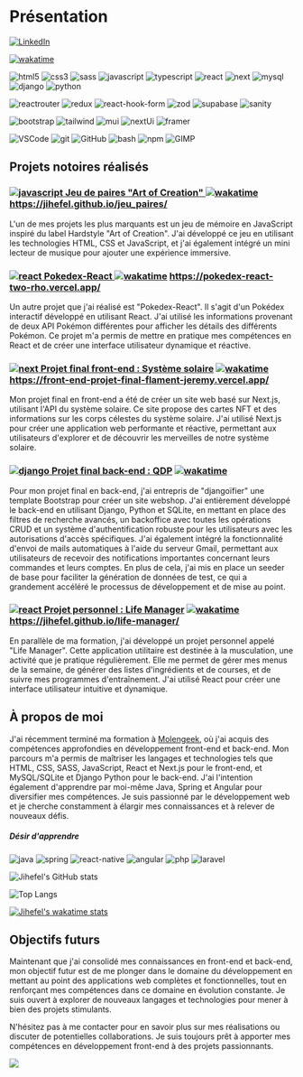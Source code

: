 # Présentation

[![LinkedIn](https://img.shields.io/badge/-LinkedIn-0A66C2?logo=LinkedIn&logoColor=white&style=flat)](https://www.linkedin.com/in/jfljflament/)

[![wakatime](https://wakatime.com/badge/user/c61c0565-ed7c-4256-bf44-388266fed5fb.svg)](https://wakatime.com/@c61c0565-ed7c-4256-bf44-388266fed5fb)

![html5](https://img.shields.io/badge/-HTML-E34F26?logo=HTML5&logoColor=white&style=flat) ![css3](https://img.shields.io/badge/-CSS-1572B6?logo=CSS3&logoColor=white&style=flat) ![sass](https://img.shields.io/badge/-Sass-CC6699?logo=Sass&logoColor=white&style=flat) ![javascript](https://img.shields.io/badge/-JavaScript-F7DF1E?logo=JavaScript&logoColor=black&style=flat) ![typescript](https://img.shields.io/badge/-TypeScript-3178C6?logo=Typescript&logoColor=white&style=flat) ![react](https://img.shields.io/badge/-React-61DAFB?logo=React&logoColor=white&style=flat) ![next](https://img.shields.io/badge/-Next.js-black?logo=Next.js&logoColor=white&style=flat)  ![mysql](https://img.shields.io/badge/-MySQL-00758f?logo=MySQL&logoColor=white&style=flat) ![django](https://img.shields.io/badge/-Django-092E20?logo=Django&logoColor=white&style=flat) ![python](https://img.shields.io/badge/-Python-3776AB?logo=Python&logoColor=ffde57&style=flat)

![reactrouter](https://img.shields.io/badge/-React%20Router-CA4245?logo=React%20Router&logoColor=black&style=flat) ![redux](https://img.shields.io/badge/-Redux%20Toolkit-764ABC?logo=Redux&logoColor=white&style=flat) ![react-hook-form](https://img.shields.io/badge/-React%20Hook%20Form-EC5990?logo=React%20Hook%20Form&logoColor=white&style=flat) ![zod](https://img.shields.io/badge/-Zod-3E67B1?logo=Zod&logoColor=white&style=flat)  ![supabase](https://img.shields.io/badge/-Supabase-3FCF8E?logo=Supabase&logoColor=white&style=flat) ![sanity](https://img.shields.io/badge/-Sanity-F03E2F?logo=Sanity&logoColor=white&style=flat)

![bootstrap](https://img.shields.io/badge/-Bootstrap-7952B3?logo=Bootstrap&logoColor=white&style=flat) ![tailwind](https://img.shields.io/badge/-Tailwind%20CSS-white?logo=Tailwind%20CSS&logoColor=06B6D4&style=flat) ![mui](https://img.shields.io/badge/-Material%20UI-007FFF?logo=MUI&logoColor=white&style=flat) ![nextUi](https://img.shields.io/badge/-NextUI-black?logo=NextUI&logoColor=white&style=flat) ![framer](https://img.shields.io/badge/-Framer%20Motion-0055FF?logo=Framer&logoColor=white&style=flat)

![VSCode](https://img.shields.io/badge/-Visual%20Studio%20Code-007ACC?logo=visualstudiocode&logoColor=white&style=flat) ![git](https://img.shields.io/badge/-Git-white?logo=Git&logoColor=F05032&style=flat) ![GitHub](https://img.shields.io/badge/-GitHub-181717?logo=GitHub&logoColor=white&style=flat) ![bash](https://img.shields.io/badge/-Bash-4EAA25?logo=GNU%20Bash&logoColor=white&style=flat) ![npm](https://img.shields.io/badge/-npm-CB3837?logo=npm&logoColor=white&style=flat) ![GIMP](https://img.shields.io/badge/-GIMP-5C5543?logo=GIMP&logoColor=white&style=flat) 

## Projets notoires réalisés

### [![javascript](https://img.shields.io/badge/-F7DF1E?logo=JavaScript&logoColor=black&style=flat) Jeu de paires "Art of Creation" ](https://github.com/Jihefel/jeu_paires) [![wakatime](https://wakatime.com/badge/user/c61c0565-ed7c-4256-bf44-388266fed5fb/project/893ea8be-4799-4710-9056-63a9132ecd52.svg)](https://wakatime.com/badge/user/c61c0565-ed7c-4256-bf44-388266fed5fb/project/893ea8be-4799-4710-9056-63a9132ecd52) https://jihefel.github.io/jeu_paires/

L'un de mes projets les plus marquants est un jeu de mémoire en JavaScript inspiré du label Hardstyle "Art of Creation". J'ai développé ce jeu en utilisant les technologies HTML, CSS et JavaScript, et j'ai également intégré un mini lecteur de musique pour ajouter une expérience immersive.

### [![react](https://img.shields.io/badge/-61DAFB?logo=React&logoColor=white&style=flat) Pokedex-React ](https://github.com/Jihefel/Pokedex-React) [![wakatime](https://wakatime.com/badge/user/c61c0565-ed7c-4256-bf44-388266fed5fb/project/275ddfc0-0e06-4b2b-99f6-7e3795427dfc.svg)](https://wakatime.com/badge/user/c61c0565-ed7c-4256-bf44-388266fed5fb/project/275ddfc0-0e06-4b2b-99f6-7e3795427dfc) https://pokedex-react-two-rho.vercel.app/
Un autre projet que j'ai réalisé est "Pokedex-React". Il s'agit d'un Pokédex interactif développé en utilisant React. J'ai utilisé les informations provenant de deux API Pokémon différentes pour afficher les détails des différents Pokémon. Ce projet m'a permis de mettre en pratique mes compétences en React et de créer une interface utilisateur dynamique et réactive.

### [![next](https://img.shields.io/badge/-black?logo=Next.js&logoColor=white&style=flat) Projet final front-end : Système solaire](https://github.com/Jihefel/Front-end-Projet_final-Flament_Jeremy) [![wakatime](https://wakatime.com/badge/user/c61c0565-ed7c-4256-bf44-388266fed5fb/project/4a06ad5b-3402-41b8-951f-bdcd0cb80d20.svg)](https://wakatime.com/badge/user/c61c0565-ed7c-4256-bf44-388266fed5fb/project/4a06ad5b-3402-41b8-951f-bdcd0cb80d20) https://front-end-projet-final-flament-jeremy.vercel.app/
Mon projet final en front-end a été de créer un site web basé sur Next.js, utilisant l'API du système solaire. Ce site propose des cartes NFT et des informations sur les corps célestes du système solaire. J'ai utilisé Next.js pour créer une application web performante et réactive, permettant aux utilisateurs d'explorer et de découvrir les merveilles de notre système solaire.

### [![django](https://img.shields.io/badge/-092E20?logo=Django&logoColor=white&style=flat) Projet final back-end : QDP](https://github.com/Jihefel/Backend-Projet_final-Flament_Jeremy) [![wakatime](https://wakatime.com/badge/user/c61c0565-ed7c-4256-bf44-388266fed5fb/project/f65adcad-f0da-45d4-9496-4b998954364e.svg)](https://wakatime.com/badge/user/c61c0565-ed7c-4256-bf44-388266fed5fb/project/f65adcad-f0da-45d4-9496-4b998954364e)
Pour mon projet final en back-end, j'ai entrepris de "djangoïfier" une template Bootstrap pour créer un site webshop. J'ai entièrement développé le back-end en utilisant Django, Python et SQLite, en mettant en place des filtres de recherche avancés, un backoffice avec toutes les opérations CRUD et un système d'authentification robuste pour les utilisateurs avec les autorisations d'accès spécifiques. J'ai également intégré la fonctionnalité d'envoi de mails automatiques à l'aide du serveur Gmail, permettant aux utilisateurs de recevoir des notifications importantes concernant leurs commandes et leurs comptes.
En plus de cela, j'ai mis en place un seeder de base pour faciliter la génération de données de test, ce qui a grandement accéléré le processus de développement et de mise au point.

### [![react](https://img.shields.io/badge/-61DAFB?logo=React&logoColor=white&style=flat) Projet personnel : Life Manager](https://github.com/Jihefel/life-manager) [![wakatime](https://wakatime.com/badge/user/c61c0565-ed7c-4256-bf44-388266fed5fb/project/4a6699b5-d5f4-44a8-bd5c-ac65fee8ea2d.svg)](https://wakatime.com/badge/user/c61c0565-ed7c-4256-bf44-388266fed5fb/project/4a6699b5-d5f4-44a8-bd5c-ac65fee8ea2d) https://jihefel.github.io/life-manager/
En parallèle de ma formation, j'ai développé un projet personnel appelé "Life Manager". Cette application utilitaire est destinée à la musculation, une activité que je pratique régulièrement. Elle me permet de gérer mes menus de la semaine, de générer des listes d'ingrédients et de courses, et de suivre mes programmes d'entraînement. J'ai utilisé React pour créer une interface utilisateur intuitive et dynamique.


## À propos de moi
J'ai récemment terminé ma formation à [Molengeek](https://molengeek.com/), où j'ai acquis des compétences approfondies en développement front-end et back-end. Mon parcours m'a permis de maîtriser les langages et technologies tels que HTML, CSS, SASS, JavaScript, React et Next.js pour le front-end, et MySQL/SQLite et Django Python pour le back-end. J'ai l'intention également d'apprendre par moi-même Java, Spring et Angular pour diversifier mes compétences. Je suis passionné par le développement web et je cherche constamment à élargir mes connaissances et à relever de nouveaux défis.


##### Désir d'apprendre
![java](https://img.shields.io/badge/-Java-f89820?logo=Oracle&logoColor=white&style=flat) ![spring](https://img.shields.io/badge/-Spring-6DB33F?logo=Spring&logoColor=white&style=flat) ![react-native](https://img.shields.io/badge/-React%20Native-white?logo=React&logoColor=61DAFB&style=flat) ![angular](https://img.shields.io/badge/-Angular-DD0031?logo=Angular&logoColor=white&style=flat) 
![php](https://img.shields.io/badge/-PHP-777BB4?logo=PHP&logoColor=white&style=flat) ![laravel](https://img.shields.io/badge/-Laravel-F05340?logo=Laravel&logoColor=white&style=flat) 



![Jihefel's GitHub stats](https://github-readme-stats.vercel.app/api?username=jihefel&theme=transparent&hide_border=true&layout=compact)

![Top Langs](https://github-readme-stats.vercel.app/api/top-langs/?username=jihefel&layout=compact&theme=transparent&hide_border=true)

[![Jihefel's wakatime stats](https://github-readme-stats.vercel.app/api/wakatime?username=jihefel&layout=compact&hide_border=true&theme=transparent)](https://wakatime.com/@c61c0565-ed7c-4256-bf44-388266fed5fb)


## Objectifs futurs
Maintenant que j'ai consolidé mes connaissances en front-end et back-end, mon objectif futur est de me plonger dans le domaine du développement en mettant au point des applications web complètes et fonctionnelles, tout en renforçant mes compétences dans ce domaine en évolution constante. Je suis ouvert à explorer de nouveaux langages et technologies pour mener à bien des projets stimulants.

N'hésitez pas à me contacter pour en savoir plus sur mes réalisations ou discuter de potentielles collaborations. Je suis toujours prêt à apporter mes compétences en développement front-end à des projets passionnants.

![](https://komarev.com/ghpvc/?username=jihefel)
